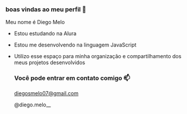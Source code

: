 ### boas vindas ao meu perfil 🤎

Meu nome é Diego Melo 

- Estou estudando na Alura
- Estou me desenvolvendo na linguagem JavaScript
- Utilizo esse espaço para minha organização e compartilhamento dos meus projetos desenvolvidos

  ### Você pode entrar em contato comigo 📫

  diegosmelo07@gmail.com
  
  @diego.melo__
